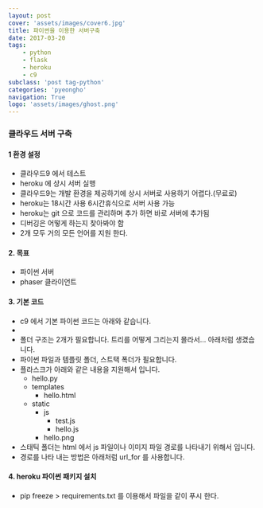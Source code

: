 ```yaml
---
layout: post
cover: 'assets/images/cover6.jpg'
title: 파이썬을 이용한 서버구축
date: 2017-03-20
tags: 
    - python
    - flask
    - heroku
    - c9
subclass: 'post tag-python'
categories: 'pyeongho'
navigation: True
logo: 'assets/images/ghost.png'    
---
```


### 클라우드 서버 구축
 

#### 1 환경 설정
  - 클라우드9 에서 테스트 
  - heroku 에 상시 서버 실행
  - 클라우드9는 개발 환경을 제공하기에 상시 서버로 사용하기 어렵다.(무료로)
  - heroku는 18시간 사용 6시간휴식으로 서버 사용 가능
  - heroku는 git 으로 코드를 관리하며 추가 하면 바로 서버에 추가됨
  - 디버깅은 어떻게 하는지 찾아봐야 함
  - 2개 모두 거의 모든 언어를 지원 한다.

#### 2. 목표 
  - 파이썬 서버 
  - phaser 클라이언트

#### 3. 기본 코드 
  -  c9 에서 기본 파이썬 코드는 아래와 같습니다.
  - <script src="https://gist.github.com/anonymous/2aaf522bb68ffbc1d28e1d5698a70f32.js"></script>    
  - 폴더 구조는 2개가 필요합니다. 트리를 어떻게 그리는지 몰라서... 아래처럼 생겼습니다.
  - 파이썬 파일과 템플릿 폴더, 스트택 폭더가 필요합니다.
  - 플라스크가 아래와 같은 내용을 지원해서 입니다.
    - hello.py
    - templates
      - hello.html
    - static
      - js
        - test.js
        - hello.js
      - hello.png  
  - 스태틱 폴더는 html 에서 js 파일이나 이미지 파일 경로를 나타내기 위해서 입니다.
  - 경로를 나타 내는 방법은 아래처럼 url_for 를 사용합니다. 
<script src="https://gist.github.com/anonymous/62e4bb32d428839989d208e4c6b55b80.js"></script>

#### 4. heroku 파이썬 패키지 설치 
  -  pip freeze > requirements.txt 를 이용해서 파일을 같이 푸시 한다.